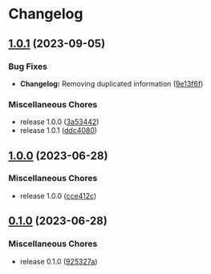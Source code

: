 # Changelog

## [1.0.1](https://github.com/josephdaw/http/compare/v1.0.0...v1.0.1) (2023-09-05)


### Bug Fixes

* **Changelog:** Removing duplicated information ([9e13f6f](https://github.com/josephdaw/http/commit/9e13f6fa3cf32c290d5b71a7dcc4bc40b4a74f99))


### Miscellaneous Chores

* release 1.0.0 ([3a53442](https://github.com/josephdaw/http/commit/3a53442ff9d917b51f73a3dc0bb61053933ee38a))
* release 1.0.1 ([ddc4080](https://github.com/josephdaw/http/commit/ddc4080b680541b823f822811573e6593635f198))

## [1.0.0](https://github.com/josephdaw/http/compare/v0.1.0...v1.0.0) (2023-06-28)


### Miscellaneous Chores

* release 1.0.0 ([cce412c](https://github.com/josephdaw/http/commit/cce412cc989ed150870ac0ebb47ad7402e36f325))

## [0.1.0](https://github.com/josephdaw/http/compare/v0.0.5-alpha...v0.1.0) (2023-06-28)


### Miscellaneous Chores

* release 0.1.0 ([925327a](https://github.com/josephdaw/http/commit/925327a358a3852d97e296500ee68eefd599e6c5))
